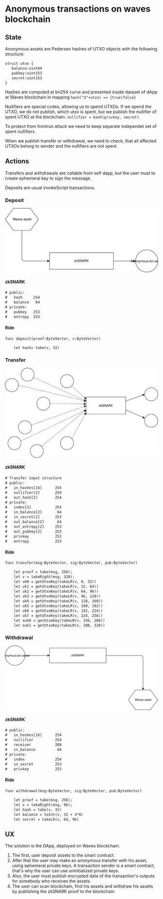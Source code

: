 # Anonymous transactions on waves blockchain

## State

Anonymous assets are Pedersen hashes of UTXO objects with the following structure:

```
struct utxo {
   balance:uint64
   pubkey:uint253
   secret:uint153
}
```

Hashes are computed at bn254 curve and presented inside dataset of dApp at Waves blockchain in mapping `hash("U"+utxo) => {true|false}`

Nullifiers are special codes, allowing us to spend UTXOs. If we spend the UTXO, we do not publish, which utxo is spent, but we publish the nullifier of spent UTXO at the blockchain.  `nullifier = hash(privkey, secret)`.

To protect from frontrun attack we need to keep separate independet set of spent nullifiers.

When we publish transfer or withdrawal, we need to check, that all affected UTXOs belong to sender and the nullifiers are not spent.

## Actions

Transfers and withdrawals are callable from self dapp, but the user must to create ephemeral key to sign the message. 

Deposits are usual invokeScript transactions.

### Deposit

![deposit](img/deposit.svg)

#### zkSNARK
```
# public:
#   hash     254
#   balance   64
# private:
#   pubkey   253
#   entropy  253

```

#### Ride
```
func deposit(proof:ByteVector, v:ByteVector)
```
```
    let hash= take(v, 32)
```

### Transfer

![transfer](img/transfer.svg)

#### zkSNARK

```
# Transfer input structure
# public:
#   in_hashes[16]      254
#   nullifier[2]       254
#   out_hash[2]        254
# private:
#   index[2]           254
#   in_balance[2]       64
#   in_secret[2]       253
#   out_balance[2]      64
#   out_entropy[2]     253
#   out_pubkey[2]      253
#   privkey            253
#   entropy            253
```

#### Ride
```
func transfer(msg:ByteVector, sig:ByteVector, pub:ByteVector) 
```
```
    let proof = take(msg, 256);
    let v = takeRight(msg, 320);
    let uk0 = getUtxoKey(takeLR(v, 0, 32))
    let uk1 = getUtxoKey(takeLR(v, 32, 64))
    let uk2 = getUtxoKey(takeLR(v, 64, 96))
    let uk3 = getUtxoKey(takeLR(v, 96, 128))
    let uk4 = getUtxoKey(takeLR(v, 128, 160))
    let uk5 = getUtxoKey(takeLR(v, 160, 192))
    let uk6 = getUtxoKey(takeLR(v, 192, 224))
    let uk7 = getUtxoKey(takeLR(v, 224, 256))
    let ouk0 = getUtxoKey(takeLR(v, 256, 288))
    let ouk1 = getUtxoKey(takeLR(v, 288, 320))
```

### Withdrawal

![withdrawal](img/withdrawal.svg)

#### zkSNARK
```
# public:
#   in_hashes[16]      254
#   nullifier          254
#   receiver           208
#   in_balance          64
# private:
#   index              254
#   in_secret          253
#   privkey            253
```

#### Ride
```
func withdrawal(msg:ByteVector, sig:ByteVector, pub:ByteVector) 
```
```
    let proof = take(msg, 256);
    let v = takeRight(msg, 96);
    let hash = take(v, 32)
    let balance = toInt(v, 32 + 3*8)
    let secret = takeLR(v, 64, 96)
```



## UX

The solution is the DApp, deployed on Waves blockchain.

1. The first, user deposit assets to the smart contract.
2. After that the user may make an anonymous transfer with his asset, using ephemeral private keys. A transaction sender is a smart contract, that's why the user can use uninitialized private keys.
3. Also, the user must publish encrypted data of the transaction's outputs for somebody who receives the assets.
4. The user can scan blockchain, find his assets and withdraw his assets by publishing the zkSNARK proof to the blockchain

